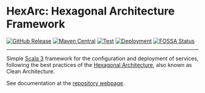 # HexArc: Hexagonal Architecture Framework

[![GitHub Release](https://img.shields.io/github/v/tag/ldss-project/hexarc?label=Github&color=blue)](https://github.com/ldss-project/hexarc/releases)
[![Maven Central](https://img.shields.io/maven-central/v/io.github.jahrim/hexarc?label=Maven%20Central&color=blue)](https://central.sonatype.com/artifact/io.github.jahrim/hexarc)
[![Test](https://github.com/ldss-project/hexarc/actions/workflows/continuous-testing.yml/badge.svg)](https://github.com/ldss-project/hexarc/actions/workflows/continuous-testing.yml)
[![Deployment](https://github.com/ldss-project/hexarc/actions/workflows/continuous-deployment.yml/badge.svg)](https://github.com/ldss-project/hexarc/actions/workflows/continuous-deployment.yml)
[![FOSSA Status](https://app.fossa.io/api/projects/git%2Bgithub.com%2Fldss-project%2Fhexarc.svg)](https://fossa.com/)

---

Simple [Scala 3](https://www.scala-lang.org/) framework for the configuration and deployment of services,
following the best practices of the [Hexagonal Architecture](https://en.wikipedia.org/wiki/Hexagonal_architecture_(software)),
also known as Clean Architecture.

See documentation at the [repository webpage](https://ldss-project.github.io/hexarc).